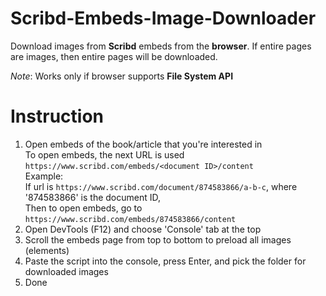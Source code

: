 # Scribd-Embeds-Image-Downloader
Download images from **Scribd** embeds from the **browser**. If entire pages are images, then entire pages will be downloaded.

*Note*: Works only if browser supports **File System API**

# Instruction
1. Open embeds of the book/article that you're interested in \
To open embeds, the next URL is used `https://www.scribd.com/embeds/<document ID>/content` \
Example: \
If url is `https://www.scribd.com/document/874583866/a-b-c`, where '874583866' is the document ID, \
Then to open embeds, go to `https://www.scribd.com/embeds/874583866/content`
3. Open DevTools (F12) and choose 'Console' tab at the top
4. Scroll the embeds page from top to bottom to preload all images (elements)
5. Paste the script into the console, press Enter, and pick the folder for downloaded images
6. Done
